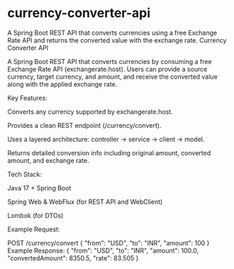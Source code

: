 # currency-converter-api
A Spring Boot REST API that converts currencies using a free Exchange Rate API and returns the converted value with the exchange rate.
Currency Converter API

A Spring Boot REST API that converts currencies by consuming a free Exchange Rate API (exchangerate.host). Users can provide a source currency, target currency, and amount, and receive the converted value along with the applied exchange rate.

Key Features:

Converts any currency supported by exchangerate.host.

Provides a clean REST endpoint (/currency/convert).

Uses a layered architecture: controller → service → client → model.

Returns detailed conversion info including original amount, converted amount, and exchange rate.

Tech Stack:

Java 17 + Spring Boot

Spring Web & WebFlux (for REST API and WebClient)

Lombok (for DTOs)

Example Request:

POST /currency/convert
{
  "from": "USD",
  "to": "INR",
  "amount": 100
}
Example Response:
{
  "from": "USD",
  "to": "INR",
  "amount": 100.0,
  "convertedAmount": 8350.5,
  "rate": 83.505
}
